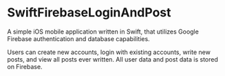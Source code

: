 # SwiftFirebaseLoginAndPost
A simple iOS mobile application written in Swift, that utilizes Google Firebase authentication and database capabilities.

Users can create new accounts, login with existing accounts, write new posts, and view all posts ever written.
All user data and post data is stored on Firebase.
